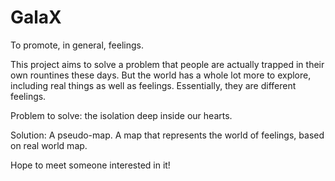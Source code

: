 # GalaX
To promote, in general, feelings.

This project aims to solve a problem that people are actually trapped in their own rountines these days. But the world has a whole lot more to explore, including real things as well as feelings. Essentially, they are different feelings.

Problem to solve: the isolation deep inside our hearts.

Solution: A pseudo-map. A map that represents the world of feelings, based on real world map.

Hope to meet someone interested in it!
